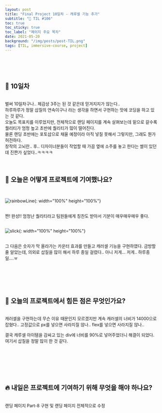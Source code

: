 ```yaml
---
layout: post
title: "Final Project 10일차 - 캐루셀 기능 추가"
subtitle: "📅 TIL #106"
toc: true
toc_sticky: true
toc_label: "페이지 주요 목차"
date: 2021-05-20
background: "/img/posts/post-TIL.png"
tags: [TIL, immersive-course, project]
---
```


<br/>
<br/>
<br/>

## 🔔 10일차

<br/>
벌써 10일차구나.. 체감상 3주는 된 것 같은데 믿겨지지가 않는다..

<br/>
하루하루가 정말 삽질의 연속이구나 라는 생각을 하면서 구현하는 맛에 코딩을 하고 있는 것 같다.

<br/>
오늘도 목표치를 이루었지만, 전체적으로 랜딩 페이지를 계속 살펴보는데 밑으로 갈수록 퀄리티가 엄청 높고 초반에 퀄리티가 많이 떨어진다.

<br/>
물론 랜딩 초반에는 포토샵으로 채울 예정이라 아직 넣질 못해서 그렇지만, 그래도 뭔가 허전하다.

<br/>
창작의 고뇌란.. 후.. 디자이너분들이 작업할 때 가끔 옆에 소주를 놓고 한다는 썰이 있던데 진짠가 싶었다..ㅋㅋㅋㅋ

<br/>
<br/>
<br/>

## 💪 오늘은 어떻게 프로젝트에 기여했나요?

<br/>

![rainbowLine](https://user-images.githubusercontent.com/75570915/119010667-4449fb00-b9cf-11eb-8eb0-bb5ffab96f92.gif){: width="100%" height="100%"}

<br/>
짠! 완성!! 엄청난 퀄리티라고 팀원들에게 칭찬도 받아서 기분이 매우매우매우 좋다.

<br/>
<br/>

![slick](https://user-images.githubusercontent.com/75570915/119013041-8f650d80-b9d1-11eb-8a89-05351e18aee2.gif){: width="100%" height="100%"}

<br/>
그 다음은 숫자가 막 올라가는 카운터 효과를 만들고 캐러셀 기능을 구현하였다. 금방할 줄 알았는데, 의외로 삽질을 많이 해서 하루 종일 걸렸다.. 아니 저게...  저게.. 하루종일....ㅠ

<br/>
<br/>
<br/>
<br/>
<br/>
<br/>

## 🤔 오늘의 프로젝트에서 힘든 점은 무엇인가요?

<br/>
캐러셀을 구현하는데 무슨 이유 때문인지 모르겠지만 계속 캐러셀의 너비가 14000으로 잡혔다.. 고정값으로 px를 넣으면 사라지질 않나.. flex를 넣으면 사라지질 않나..

결국 캐루셀 아이템을 감싸고 있는 div에 너비를 90%로 넣어주었더니 해결이 되었다. 여기서 삽질을 정말 많이 한 것 같다.

<br/>
<br/>
<br/>
<br/>
<br/>

## 🔥 내일은 프로젝트에 기여하기 위해 무엇을 해야 하나요?

<br/>
랜딩 페이지 Part-8 구현 및 랜딩 페이지 전체적으로 수정
<br/>
<br/>
<br/>
<br/>
<br/>
<br/>
